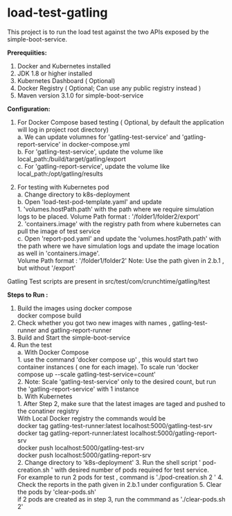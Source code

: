 # load-test-gatling

This project is to run the load test against the two APIs exposed by the simple-boot-service.

<b>Prerequiities:</b>

1. Docker and Kubernetes installed
2. JDK 1.8 or higher installed
3. Kubernetes Dashboard ( Optional)
4. Docker Registry ( Optional; Can use any public registry instead )
5. Maven version 3.1.0 for simple-boot-service

<b>Configuration:</b>

1. For Docker Compose based testing ( Optional, by default the application will log in project root directory)<br />
    a. We can  update volumnes for 'gatling-test-service' and 'gatling-report-service' in docker-compose.yml<br />
    b. For 'gatling-test-service', update the volume like local_path:/build/target/gatling/export<br />
    c. For 'gatling-report-service', update the volume like local_path:/opt/gatling/results<br />

2. For testing with Kubernetes pod <br/>
    a. Change directory to k8s-deployment <br/>
    b. Open 'load-test-pod-template.yaml' and update <br/>
        1.  'volumes.hostPath.path' with the path where we require simulation logs to be placed. Volume Path format : '/folder1/folder2/export' <br/>
        2. 'containers.image'  with the registry path from where kubernetes can pull the image of test service <br/>
    c.  Open 'report-pod.yaml' and update the 'volumes.hostPath.path' with the path where we have simulation logs  and update the image location as well in 'containers.image'. <br/>
            Volume Path format : '/folder1/folder2'   Note: Use the path  given in 2.b.1 , but without '/export' <br/>


Gatling Test scripts are present in src/test/com/crunchtime/gatling/test

<b>Steps to Run :</b>
1. Build the images using  docker compose<br />
    docker compose build
2. Check whether you got two new images with names , gatling-test-runner and gatling-report-runner<br />
3. Build and Start the simple-boot-service <br />
3. Run the test<br />
    a. With Docker Compose<br />
        1. use the command 'docker compose up' , this would start two  container instances ( one for each image). To scale run 'docker compose up --scale gatling-test-service=count' <br />
        2. Note: Scale  'gatling-test-service' only to the desired count, but run the 'gatling-report-service' with 1 instance <br />
    b. With Kubernetes <br />
        1. After Step 2, make sure that the latest images are taged and pushed to the conatiner registry <br/>
                With Local Docker registry the commands would be <br/>
                    docker tag gatling-test-runner:latest localhost:5000/gatling-test-srv <br/>
                    docker tag gatling-report-runner:latest localhost:5000/gatling-report-srv <br/>
                    docker push localhost:5000/gatling-test-srv <br/>
                    docker push localhost:5000/gatling-report-srv <br/>
        2.  Change directory to 'k8s-deployment'
        3.  Run the shell script ' pod-creation.sh ' with desired number of pods required for test service.  <br/>
                For example to run 2 pods for test , command is './pod-creation.sh 2 '
        4.  Check the reports in the path given in 2.b.1 under configuration
        5.  Clear the pods by 'clear-pods.sh'  <br/>
                if 2 pods are created as in step 3,  run the commmand as './clear-pods.sh 2'<br/>

            

